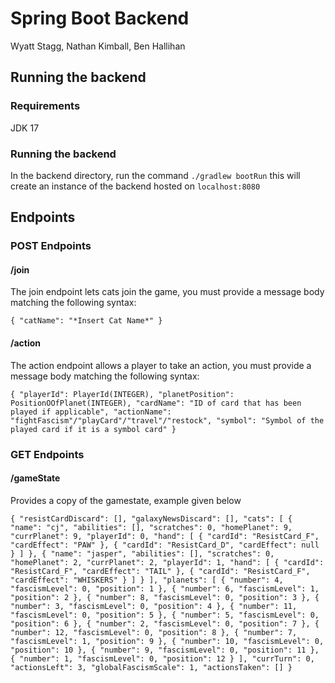 # Spring Boot Backend

Wyatt Stagg, Nathan Kimball, Ben Hallihan

## Running the backend

### Requirements
JDK 17

### Running the backend

In the backend directory, run the command `./gradlew bootRun`
this will create an instance of the backend hosted on `localhost:8080`

## Endpoints

### POST Endpoints

#### /join

The join endpoint lets cats join the game, you must provide a message body matching the following syntax:

`{
  "catName": "*Insert Cat Name*"
}`

#### /action

The action endpoint allows a player to take an action, you must provide a message body matching the following syntax:

`{
  "playerId": PlayerId(INTEGER),
  "planetPosition": PositionOOfPlanet(INTEGER),
  "cardName": "ID of card that has been played if applicable",
  "actionName": "fightFascism"/"playCard"/"travel"/"restock",
  "symbol": "Symbol of the played card if it is a symbol card"
}`

### GET Endpoints

#### /gameState

Provides a copy of the gamestate, example given below

`{
    "resistCardDiscard": [],
    "galaxyNewsDiscard": [],
    "cats": [
        {
            "name": "cj",
            "abilities": [],
            "scratches": 0,
            "homePlanet": 9,
            "currPlanet": 9,
            "playerId": 0,
            "hand": [
                {
                    "cardId": "ResistCard_F",
                    "cardEffect": "PAW"
                },
                {
                    "cardId": "ResistCard_D",
                    "cardEffect": null
                }
            ]
        },
        {
            "name": "jasper",
            "abilities": [],
            "scratches": 0,
            "homePlanet": 2,
            "currPlanet": 2,
            "playerId": 1,
            "hand": [
                {
                    "cardId": "ResistCard_F",
                    "cardEffect": "TAIL"
                },
                {
                    "cardId": "ResistCard_F",
                    "cardEffect": "WHISKERS"
                }
            ]
        }
    ],
    "planets": [
        {
            "number": 4,
            "fascismLevel": 0,
            "position": 1
        },
        {
            "number": 6,
            "fascismLevel": 1,
            "position": 2
        },
        {
            "number": 8,
            "fascismLevel": 0,
            "position": 3
        },
        {
            "number": 3,
            "fascismLevel": 0,
            "position": 4
        },
        {
            "number": 11,
            "fascismLevel": 0,
            "position": 5
        },
        {
            "number": 5,
            "fascismLevel": 0,
            "position": 6
        },
        {
            "number": 2,
            "fascismLevel": 0,
            "position": 7
        },
        {
            "number": 12,
            "fascismLevel": 0,
            "position": 8
        },
        {
            "number": 7,
            "fascismLevel": 1,
            "position": 9
        },
        {
            "number": 10,
            "fascismLevel": 0,
            "position": 10
        },
        {
            "number": 9,
            "fascismLevel": 0,
            "position": 11
        },
        {
            "number": 1,
            "fascismLevel": 0,
            "position": 12
        }
    ],
    "currTurn": 0,
    "actionsLeft": 3,
    "globalFascismScale": 1,
    "actionsTaken": []
}`
